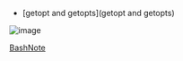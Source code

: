 * [getopt and getopts](getopt and getopts)

![image](file:///home/gk07/Pictures/Wallpaper/alena-aenami-stay-1k.jpg)

[BashNote](file:///home/gk07/Bibliographies/BashNotesForProfessionals.pdf)




